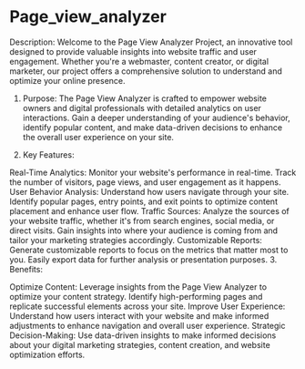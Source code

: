 # Page_view_analyzer
Description:  Welcome to the Page View Analyzer Project, an innovative tool designed to provide valuable insights into website traffic and user engagement. Whether you're a webmaster, content creator, or digital marketer, our project offers a comprehensive solution to understand and optimize your online presence. 

1. Purpose:
The Page View Analyzer is crafted to empower website owners and digital professionals with detailed analytics on user interactions. Gain a deeper understanding of your audience's behavior, identify popular content, and make data-driven decisions to enhance the overall user experience on your site.

2. Key Features:

Real-Time Analytics: Monitor your website's performance in real-time. Track the number of visitors, page views, and user engagement as it happens.
User Behavior Analysis: Understand how users navigate through your site. Identify popular pages, entry points, and exit points to optimize content placement and enhance user flow.
Traffic Sources: Analyze the sources of your website traffic, whether it's from search engines, social media, or direct visits. Gain insights into where your audience is coming from and tailor your marketing strategies accordingly.
Customizable Reports: Generate customizable reports to focus on the metrics that matter most to you. Easily export data for further analysis or presentation purposes.
3. Benefits:

Optimize Content: Leverage insights from the Page View Analyzer to optimize your content strategy. Identify high-performing pages and replicate successful elements across your site.
Improve User Experience: Understand how users interact with your website and make informed adjustments to enhance navigation and overall user experience.
Strategic Decision-Making: Use data-driven insights to make informed decisions about your digital marketing strategies, content creation, and website optimization efforts.
